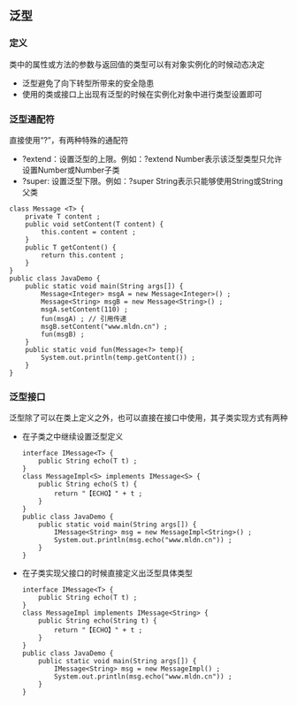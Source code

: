 ## 泛型

### 定义
类中的属性或方法的参数与返回值的类型可以有对象实例化的时候动态决定
- 泛型避免了向下转型所带来的安全隐患
- 使用的类或接口上出现有泛型的时候在实例化对象中进行类型设置即可

### 泛型通配符
直接使用“?”，有两种特殊的通配符
- ?extend：设置泛型的上限。例如：?extend Number表示该泛型类型只允许设置Number或Number子类
- ?super: 设置泛型下限。例如：?super String表示只能够使用String或String父类  
```
class Message <T> {
	private T content ;
	public void setContent(T content) {
		this.content = content ;
	}
	public T getContent() {
		return this.content ;
	}
}
public class JavaDemo {
	public static void main(String args[]) {
		Message<Integer> msgA = new Message<Integer>() ;
		Message<String> msgB = new Message<String>() ;
		msgA.setContent(110) ;
		fun(msgA) ;	// 引用传递
		msgB.setContent("www.mldn.cn") ;
		fun(msgB) ;
	}
	public static void fun(Message<?> temp){
		System.out.println(temp.getContent()) ;
	}
} 
```

### 泛型接口
泛型除了可以在类上定义之外，也可以直接在接口中使用，其子类实现方式有两种
- 在子类之中继续设置泛型定义
    ```
    interface IMessage<T> {
        public String echo(T t) ;
    }
    class MessageImpl<S> implements IMessage<S> {
        public String echo(S t) {
            return "【ECHO】" + t ; 
        }
    }
    public class JavaDemo {
        public static void main(String args[]) {
            IMessage<String> msg = new MessageImpl<String>() ;
            System.out.println(msg.echo("www.mldn.cn")) ;
        }
    } 
    ```
- 在子类实现父接口的时候直接定义出泛型具体类型
    ```
    interface IMessage<T> {
        public String echo(T t) ;
    }
    class MessageImpl implements IMessage<String> {
        public String echo(String t) {
            return "【ECHO】" + t ; 
        }
    }
    public class JavaDemo {
        public static void main(String args[]) {
            IMessage<String> msg = new MessageImpl() ;
            System.out.println(msg.echo("www.mldn.cn")) ;
        }
    } 
    
    ```